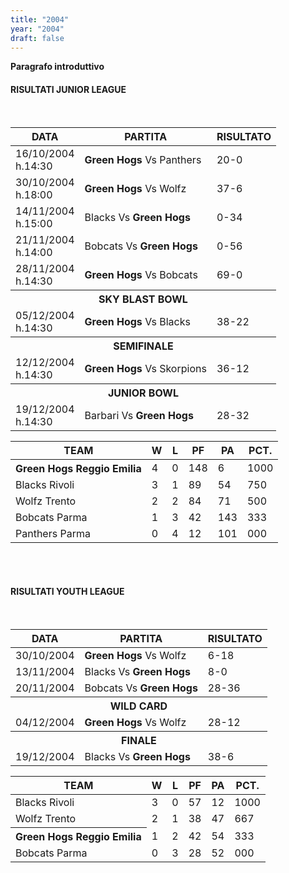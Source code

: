 ```yaml
---
title: "2004"
year: "2004"
draft: false
---
```


**Paragrafo introduttivo** 
  
  
<h4 class="text-center">RISULTATI JUNIOR LEAGUE</h4>
<br/>
<div class="d-flex justify-content-around flex-wrap">
    <div>
        <table class="table table-bordered mx-auto w-auto text-center align-middle">
            <thead>
                <tr>
                    <th>DATA</th>
                    <th>PARTITA</th>
                    <th>RISULTATO</th>
                </tr>
            </thead>
            <tbody>
                <tr>
                    <td>16/10/2004<br/> h.14:30</td>
                    <td><b>Green Hogs</b> Vs Panthers</td>
                    <td>20-0</td>
                </tr>
                <tr>
                    <td>30/10/2004<br/> h.18:00</td>
                    <td><b>Green Hogs</b> Vs Wolfz</td>
                    <td>37-6</td>
                </tr>
                <tr>
                    <td>14/11/2004<br/> h.15:00</td>
                    <td>Blacks Vs <b>Green Hogs</b></td>
                    <td>0-34</td>
                </tr>
                <tr>
                    <td>21/11/2004<br/> h.14:00</td>
                    <td>Bobcats Vs <b>Green Hogs</b></td>
                    <td>0-56</td>
                </tr>
                <tr>
                    <td>28/11/2004<br/> h.14:30</td>
                    <td><b>Green Hogs</b> Vs Bobcats</td>
                    <td>69-0</td>
                </tr>
                <tr>
                    <th colspan="3">SKY BLAST BOWL</th>
                </tr>
                <tr>
                    <td>05/12/2004<br/> h.14:30</td>
                    <td><b>Green Hogs</b> Vs Blacks</td>
                    <td>38-22</td>
                </tr>
                <tr>
                    <th colspan="3">SEMIFINALE</th>
                </tr>
                <tr>
                    <td>12/12/2004<br/> h.14:30</td>
                    <td><b>Green Hogs</b> Vs Skorpions</td>
                    <td>36-12</td>
                </tr>
                <tr>
                    <th colspan="3">JUNIOR BOWL</th>
                </tr>
                <tr>
                    <td>19/12/2004<br/> h.14:30</td>
                    <td>Barbari Vs <b>Green Hogs</b></td>
                    <td>28-32</td>
                </tr>
            </tbody>
        </table>
        </div>
        <div>
        <table class="table table-bordered mx-auto w-auto text-center align-middle">
            <thead>
                <tr>
                    <th>TEAM</th>
                    <th>W</th>
                    <th>L</th>
                    <th>PF</th>
                    <th>PA</th>
                    <th>PCT.</th>
                </tr>
            </thead>
            <tbody>
                <tr>
                    <th>Green Hogs Reggio Emilia</th>
                    <td>4</td>
                    <td>0</td>
                    <td>148</td>
                    <td>6</td>
                    <td>1000</td>
                </tr>
                <tr>
                    <td>Blacks Rivoli</td>
                    <td>3</td>
                    <td>1</td>
                    <td>89</td>
                    <td>54</td>
                    <td>750</td>
                </tr>
                <tr>
                    <td>Wolfz Trento</td>
                    <td>2</td>
                    <td>2</td>
                    <td>84</td>
                    <td>71</td>
                    <td>500</td>
                </tr>
                <tr>
                    <td>Bobcats Parma</td>
                    <td>1</td>
                    <td>3</td>
                    <td>42</td>
                    <td>143</td>
                    <td>333</td>
                </tr>
                <tr>
                    <td>Panthers Parma</td>
                    <td>0</td>
                    <td>4</td>
                    <td>12</td>
                    <td>101</td>
                    <td>000</td>
                </tr>
            </tbody>
        </table>
    </div>
</div>
<br/><br/>
<h4 class="text-center">RISULTATI YOUTH LEAGUE</h4>
<br/>
<div class="d-flex justify-content-around flex-wrap">
    <div>
        <table class="table table-bordered mx-auto w-auto text-center align-middle">
            <thead>
                <tr>
                    <th>DATA</th>
                    <th>PARTITA</th>
                    <th>RISULTATO</th>
                </tr>
            </thead>
            <tbody>
                <tr>
                    <td>30/10/2004</td>
                    <td><b>Green Hogs</b> Vs Wolfz</td>
                    <td>6-18</td>
                </tr>
                <tr>
                    <td>13/11/2004</td>
                    <td>Blacks Vs <b>Green Hogs</b></td>
                    <td>8-0</td>
                </tr>
                <tr>
                    <td>20/11/2004</td>
                    <td>Bobcats Vs <b>Green Hogs</b></td>
                    <td>28-36</td>
                </tr>
                <tr>
                    <th colspan="3">WILD CARD</th>
                </tr>
                <tr>
                    <td>04/12/2004</td>
                    <td><b>Green Hogs</b> Vs Wolfz</td>
                    <td>28-12</td>
                </tr>
                <tr>
                    <th colspan="3">FINALE</th>
                </tr>
                <tr>
                    <td>19/12/2004</td>
                    <td>Blacks Vs <b>Green Hogs</b></td>
                    <td>38-6</td>
                </tr>
            </tbody>
        </table>
        </div>
        <div>
        <table class="table table-bordered mx-auto w-auto text-center align-middle">
            <thead>
                <tr>
                    <th>TEAM</th>
                    <th>W</th>
                    <th>L</th>
                    <th>PF</th>
                    <th>PA</th>
                    <th>PCT.</th>
                </tr>
            </thead>
            <tbody>
                <tr>
                    <td>Blacks Rivoli</td>
                    <td>3</td>
                    <td>0</td>
                    <td>57</td>
                    <td>12</td>
                    <td>1000</td>
                </tr>
                <tr>
                    <td>Wolfz Trento</td>
                    <td>2</td>
                    <td>1</td>
                    <td>38</td>
                    <td>47</td>
                    <td>667</td>
                </tr>
                <tr>
                    <th>Green Hogs Reggio Emilia</th>
                    <td>1</td>
                    <td>2</td>
                    <td>42</td>
                    <td>54</td>
                    <td>333</td>
                </tr>
                <tr>
                    <td>Bobcats Parma</td>
                    <td>0</td>
                    <td>3</td>
                    <td>28</td>
                    <td>52</td>
                    <td>000</td>
                </tr>
            </tbody>
        </table>
    </div>
</div>